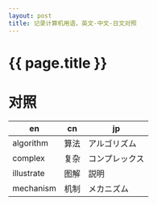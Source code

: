 ```yaml
---
layout: post
title: 记录计算机用语，英文-中文-日文对照 
---
```

{{ page.title }}
=============

# 对照

| en         | cn   | jp             |
|------------|------|----------------|
| algorithm  | 算法 | アルゴリズム   |
| complex    | 复杂 | コンプレックス |
| illustrate | 图解 | 説明           |
| mechanism  | 机制 | メカニズム     |

